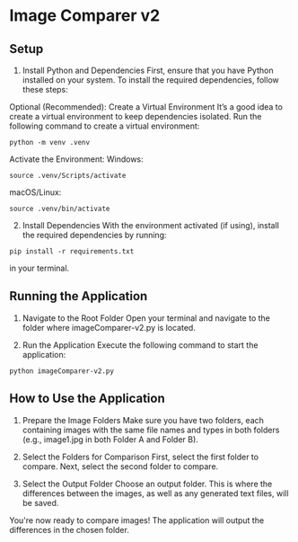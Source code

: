 # Image Comparer v2
## Setup
1. Install Python and Dependencies
First, ensure that you have Python installed on your system. To install the required dependencies, follow these steps:

Optional (Recommended): Create a Virtual Environment
It’s a good idea to create a virtual environment to keep dependencies isolated. Run the following command to create a virtual environment:

```
python -m venv .venv
```

Activate the Environment:
Windows:

```
source .venv/Scripts/activate
```

macOS/Linux:

```
source .venv/bin/activate
```

2. Install Dependencies
With the environment activated (if using), install the required dependencies by running:

```
pip install -r requirements.txt
```

in your terminal.

## Running the Application
1. Navigate to the Root Folder
Open your terminal and navigate to the folder where imageComparer-v2.py is located.

2. Run the Application
Execute the following command to start the application:

```
python imageComparer-v2.py
```

## How to Use the Application
1. Prepare the Image Folders
Make sure you have two folders, each containing images with the same file names and types in both folders (e.g., image1.jpg in both Folder A and Folder B).

2. Select the Folders for Comparison
First, select the first folder to compare.
Next, select the second folder to compare.
3. Select the Output Folder
Choose an output folder. This is where the differences between the images, as well as any generated text files, will be saved.

You're now ready to compare images! The application will output the differences in the chosen folder.